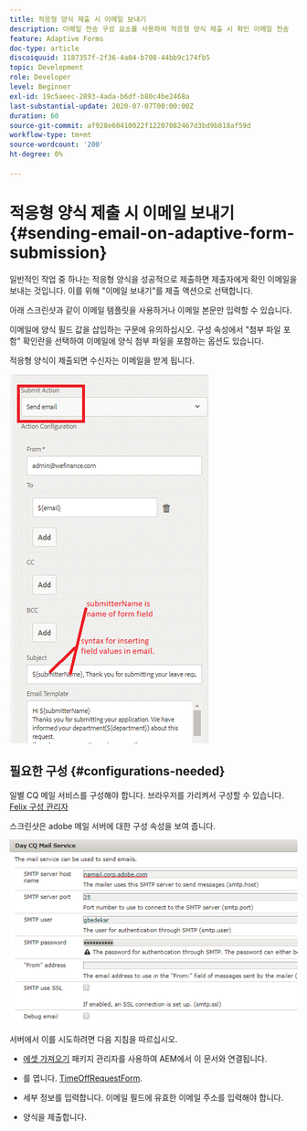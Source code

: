 ```yaml
---
title: 적응형 양식 제출 시 이메일 보내기
description: 이메일 전송 구성 요소를 사용하여 적응형 양식 제출 시 확인 이메일 전송
feature: Adaptive Forms
doc-type: article
discoiquuid: 1187357f-2f36-4a04-b708-44bb9c174fb5
topic: Development
role: Developer
level: Beginner
exl-id: 19c5aeec-2893-4ada-b6df-b80c4be2468a
last-substantial-update: 2020-07-07T00:00:00Z
duration: 60
source-git-commit: af928e60410022f12207082467d3bd9b818af59d
workflow-type: tm+mt
source-wordcount: '200'
ht-degree: 0%

---
```


# 적응형 양식 제출 시 이메일 보내기 {#sending-email-on-adaptive-form-submission}

일반적인 작업 중 하나는 적응형 양식을 성공적으로 제출하면 제출자에게 확인 이메일을 보내는 것입니다. 이를 위해 &quot;이메일 보내기&quot;를 제출 액션으로 선택합니다.

아래 스크린샷과 같이 이메일 템플릿을 사용하거나 이메일 본문만 입력할 수 있습니다.

이메일에 양식 필드 값을 삽입하는 구문에 유의하십시오. 구성 속성에서 &quot;첨부 파일 포함&quot; 확인란을 선택하여 이메일에 양식 첨부 파일을 포함하는 옵션도 있습니다.

적응형 양식이 제출되면 수신자는 이메일을 받게 됩니다.

![SendEmail](assets/sendemailaction.gif)

## 필요한 구성 {#configurations-needed}

일별 CQ 메일 서비스를 구성해야 합니다. 브라우저를 가리켜서 구성할 수 있습니다. [Felix 구성 관리자](http://localhost:4502/system/console/configMgr)

스크린샷은 adobe 메일 서버에 대한 구성 속성을 보여 줍니다.

![메일 서비스](assets/mailservice.png)

서버에서 이를 시도하려면 다음 지침을 따르십시오.

* [에셋 가져오기](assets/timeoffrequest.zip) 패키지 관리자를 사용하여 AEM에서 이 문서와 연결됩니다.

* 를 엽니다. [TimeOffRequestForm](http://localhost:4502/content/dam/formsanddocuments/helpx/timeoffrequestform/jcr:content?wcmmode=disabled).

* 세부 정보를 입력합니다. 이메일 필드에 유효한 이메일 주소를 입력해야 합니다.

* 양식을 제출합니다.
